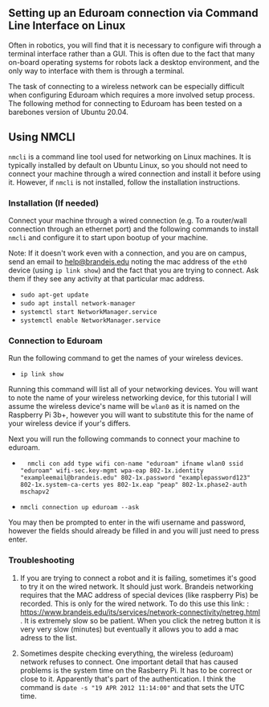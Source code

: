 ## Setting up an Eduroam connection via Command Line Interface on Linux

Often in robotics, you will find that it is necessary to configure wifi through a terminal interface rather than a GUI. This is often due to the fact that many on-board operating
systems for robots lack a desktop environment, and the only way to interface with them is through a terminal.

The task of connecting to a wireless network can be especially difficult when configuring Eduroam which requires a more involved setup process. The following method for 
connecting to Eduroam has been tested on a barebones version of Ubuntu 20.04.
  
## Using NMCLI
 
`nmcli` is a command line tool used for networking on Linux machines. It is typically installed by default on Ubuntu Linux, so you should not need to connect your machine through 
 a wired connection and install it before using it. However, if `nmcli` is not installed, follow the installation instructions.
 
 ### Installation (If needed)
 
 Connect your machine through a wired connection (e.g. To a router/wall connection through an ethernet port) and the following commands to install `nmcli` and configure it to
 start upon bootup of your machine.

 Note: If it doesn't work even with a connection, and you are on campus, send an email to help@brandeis.edu noting the mac address of the `eth0` device (using `ip link show`) and the fact that you are trying to connect. Ask them if they see any activity at that particular mac address.
 
 - `sudo apt-get update`
 - `sudo apt install network-manager`
 - `systemctl start NetworkManager.service`
 - `systemctl enable NetworkManager.service`
 
### Connection to Eduroam    

Run the following command to get the names of your wireless devices.

- `ip link show`

Running this command will list all of your networking devices. You will want to note the name of your wireless networking device, for this tutorial I will assume the wireless
device's name will be `wlan0` as it is named on the Raspberry Pi 3b+, however you will want to substitute this for the name of your wireless device if your's differs.

Next you will run the following commands to connect your machine to eduroam.

- ```
    nmcli con add type wifi con-name "eduroam" ifname wlan0 ssid "eduroam" wifi-sec.key-mgmt wpa-eap 802-1x.identity "exampleemail@brandeis.edu" 802-1x.password "examplepassword123" 802-1x.system-ca-certs yes 802-1x.eap "peap" 802-1x.phase2-auth mschapv2
  ```
- `nmcli connection up eduroam --ask`

You may then be prompted to enter in the wifi username and password, however the fields should already be filled in and you will just need to press enter.

### Troubleshooting

1. If you are trying to connect a robot and it is failing, sometimes it's good to try it on the wired network. It should just work. Brandeis networking requires that the MAC address of special devices (like raspberry Pis) be recorded. This is only for the wired network. To do this use this link: : https://www.brandeis.edu/its/services/network-connectivity/netreg.html . It is extremely slow so be patient. When you click the netreg button it is very very slow (minutes) but eventually it allows you to add a mac adress to the list.

1. Sometimes despite checking everything, the wireless (eduroam) network refuses to connect. One important detail that has caused problems is the system time on the Rasberry Pi. It has to be correct or close to it. Apparently that's part of the authentication. I think the command is `date -s "19 APR 2012 11:14:00"` and that sets the UTC time. 

